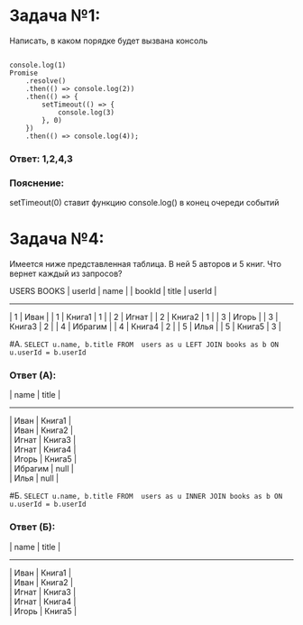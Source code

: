 # Задача №1:
Написать, в каком порядке будет вызвана консоль

<pre><code>
console.log(1)
Promise
    .resolve()
    .then(() => console.log(2))
    .then(() => {
        setTimeout(() => {
            console.log(3)
        }, 0)
    })
    .then(() => console.log(4));
</code></pre>

### Ответ: 1,2,4,3
### Пояснение: 
setTimeout(0) ставит функцию console.log() в конец очереди событий


# Задача №4:
Имеется ниже представленная таблица. В ней 5 авторов и 5 книг. Что вернет каждый из запросов?
 
USERS                                             BOOKS
| userId | name    |                              | bookId | title  | userId |
______________________________________________________________________________
|    1   | Иван    |                              |    1   | Книга1 |   1    |
|    2   | Игнат   |                              |    2   | Книга2 |   1    |
|    3   | Игорь   |                              |    3   | Книга3 |   2    |
|    4   | Ибрагим |                              |    4   | Книга4 |   2    |
|    5   | Илья    |                              |    5   | Книга5 |   3    |
 
#А. 
`SELECT u.name, b.title FROM 
users as u
LEFT JOIN books as b
ON u.userId = b.userId
`	
### Ответ (A): 
| name | title   |                              
__________________________
|    Иван    | Книга1 |                              
|    Иван    | Книга2 |                              
|    Игнат   | Книга3 |                              
|    Игнат   | Книга4 |                              
|    Игорь   | Книга5 |                              
|    Ибрагим | null   |                              
|    Илья    | null   |                             


#Б.
`SELECT u.name, b.title FROM 
users as u
INNER JOIN books as b
ON u.userId = b.userId
`
### Ответ (Б): 
| name | title   |                              
__________________________
|    Иван    | Книга1 |                              
|    Иван    | Книга2 |                              
|    Игнат   | Книга3 |                              
|    Игнат   | Книга4 |                              
|    Игорь   | Книга5 |    


